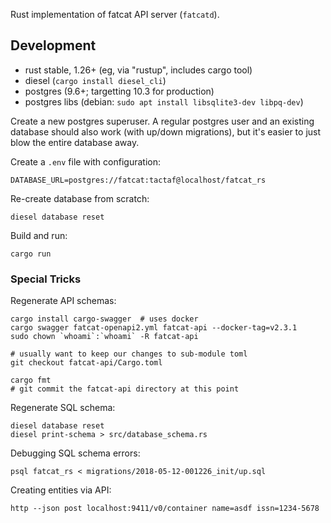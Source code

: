 
Rust implementation of fatcat API server (`fatcatd`).

## Development

- rust stable, 1.26+ (eg, via "rustup", includes cargo tool)
- diesel (`cargo install diesel_cli`)
- postgres (9.6+; targetting 10.3 for production)
- postgres libs (debian: `sudo apt install libsqlite3-dev libpq-dev`)

Create a new postgres superuser. A regular postgres user and an existing
database should also work (with up/down migrations), but it's easier to just
blow the entire database away.

Create a `.env` file with configuration:

    DATABASE_URL=postgres://fatcat:tactaf@localhost/fatcat_rs

Re-create database from scratch:

    diesel database reset

Build and run:

    cargo run

### Special Tricks

Regenerate API schemas:

    cargo install cargo-swagger  # uses docker
    cargo swagger fatcat-openapi2.yml fatcat-api --docker-tag=v2.3.1
    sudo chown `whoami`:`whoami` -R fatcat-api

    # usually want to keep our changes to sub-module toml
    git checkout fatcat-api/Cargo.toml

    cargo fmt
    # git commit the fatcat-api directory at this point

Regenerate SQL schema:

    diesel database reset
    diesel print-schema > src/database_schema.rs

Debugging SQL schema errors:

    psql fatcat_rs < migrations/2018-05-12-001226_init/up.sql

Creating entities via API:

    http --json post localhost:9411/v0/container name=asdf issn=1234-5678
